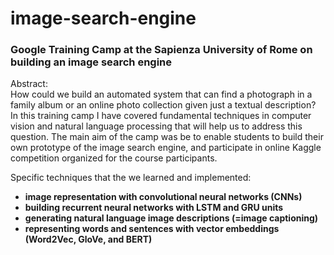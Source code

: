 # image-search-engine
<h3>Google Training Camp at the Sapienza University of Rome on building an image search engine</h3>
Abstract: <br/>
How could we build an automated system that can find a photograph in a family album or an online photo collection given just a textual description? <br/>
In this training camp I have covered fundamental techniques in computer vision and natural language processing that will help us to address this question. The main aim of the camp was be to enable students to build their own prototype of the image search engine, and participate in online Kaggle competition organized for the course participants. <br/>

Specific techniques that the we learned and implemented:
- **image representation with convolutional neural networks (CNNs)**
- **building recurrent neural networks with LSTM and GRU units**
- **generating natural language image descriptions (=image captioning)**
- **representing words and sentences with vector embeddings (Word2Vec, GloVe, and BERT)** <br/>
